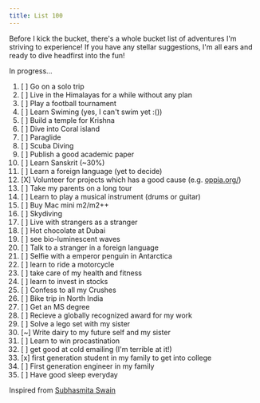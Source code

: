 ```yaml
---
title: List 100
---
```


Before I kick the bucket, there's a whole bucket list of adventures I'm striving to experience! If you have any stellar suggestions, I'm all ears and ready to dive headfirst into the fun!

In progress...

1. [ ] Go on a solo trip
2. [ ] Live in the Himalayas for a while without any plan
3. [ ] Play a football tournament
4. [ ] Learn Swiming (yes, I can't swim yet :())
5. [ ] Build a temple for Krishna
5. [ ] Dive into Coral island
6. [ ] Paraglide
7. [ ] Scuba Diving
8. [ ] Publish a good academic paper
9. [ ] Learn Sanskrit (~30%)
10. [ ] Learn a foreign language (yet to decide)
11. [X] Volunteer for projects which has a good cause (e.g. [oppia.org/](https://www.oppia.org/))
12. [ ] Take my parents on a long tour
13. [ ] Learn to play a musical instrument (drums or guitar)
14. [ ] Buy Mac mini m2/m2++
15. [ ] Skydiving
16. [ ] Live with strangers as a stranger
17. [ ] Hot chocolate at Dubai
19. [ ] see bio-luminescent waves
20. [ ] Talk to a stranger in a foreign language
21. [ ] Selfie with a emperor penguin in Antarctica
22. [ ] learn to ride a motorcycle
23. [ ] take care of my health and fitness
24. [ ] learn to invest in stocks
26. [ ] Confess to all my Crushes
27. [ ] Bike trip in North India
28. [ ] Get an MS degree
29. [ ] Recieve a globally recognized award for my work
30. [ ] Solve a lego set with my sister
31. [~] Write dairy to my future self and my sister
32. [ ] Learn to win procastination
33. [ ] get good at cold emailing (I'm terrible at it!)
34. [x] first generation student in my family to get into college
35. [ ] First generation engineer in my family
36. [ ] Have good sleep everyday


Inspired from [Subhasmita Swain](https://subhasmita.in/list100/)

